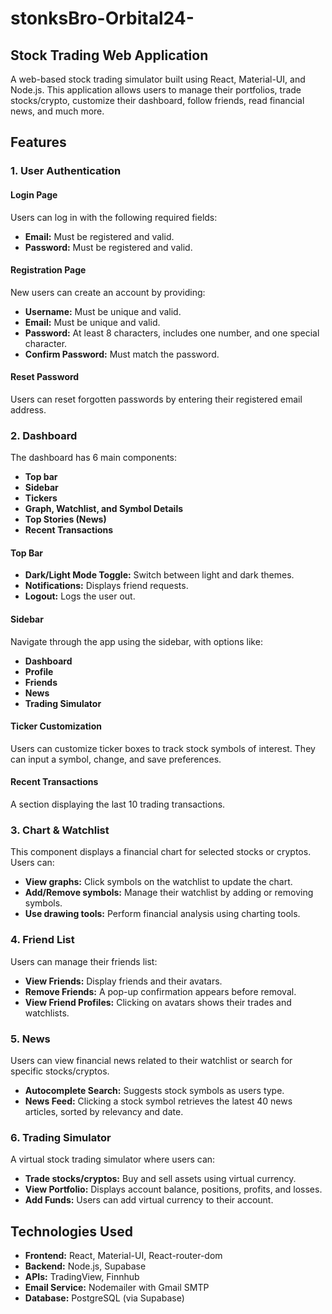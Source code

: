 # stonksBro-Orbital24-

## Stock Trading Web Application

A web-based stock trading simulator built using React, Material-UI, and Node.js. This application allows users to manage their portfolios, trade stocks/crypto, customize their dashboard, follow friends, read financial news, and much more.

## Features

### 1. User Authentication

#### Login Page
Users can log in with the following required fields:
- **Email:** Must be registered and valid.
- **Password:** Must be registered and valid.

#### Registration Page
New users can create an account by providing:
- **Username:** Must be unique and valid.
- **Email:** Must be unique and valid.
- **Password:** At least 8 characters, includes one number, and one special character.
- **Confirm Password:** Must match the password.

#### Reset Password
Users can reset forgotten passwords by entering their registered email address.

### 2. Dashboard

The dashboard has 6 main components:
- **Top bar**
- **Sidebar**
- **Tickers**
- **Graph, Watchlist, and Symbol Details**
- **Top Stories (News)**
- **Recent Transactions**

#### Top Bar
- **Dark/Light Mode Toggle:** Switch between light and dark themes.
- **Notifications:** Displays friend requests.
- **Logout:** Logs the user out.

#### Sidebar
Navigate through the app using the sidebar, with options like:
- **Dashboard**
- **Profile**
- **Friends**
- **News**
- **Trading Simulator**

#### Ticker Customization
Users can customize ticker boxes to track stock symbols of interest. They can input a symbol, change, and save preferences.

#### Recent Transactions
A section displaying the last 10 trading transactions.

### 3. Chart & Watchlist

This component displays a financial chart for selected stocks or cryptos. Users can:
- **View graphs:** Click symbols on the watchlist to update the chart.
- **Add/Remove symbols:** Manage their watchlist by adding or removing symbols.
- **Use drawing tools:** Perform financial analysis using charting tools.

### 4. Friend List

Users can manage their friends list:
- **View Friends:** Display friends and their avatars.
- **Remove Friends:** A pop-up confirmation appears before removal.
- **View Friend Profiles:** Clicking on avatars shows their trades and watchlists.

### 5. News

Users can view financial news related to their watchlist or search for specific stocks/cryptos.
- **Autocomplete Search:** Suggests stock symbols as users type.
- **News Feed:** Clicking a stock symbol retrieves the latest 40 news articles, sorted by relevancy and date.

### 6. Trading Simulator

A virtual stock trading simulator where users can:
- **Trade stocks/cryptos:** Buy and sell assets using virtual currency.
- **View Portfolio:** Displays account balance, positions, profits, and losses.
- **Add Funds:** Users can add virtual currency to their account.

## Technologies Used
- **Frontend:** React, Material-UI, React-router-dom
- **Backend:** Node.js, Supabase
- **APIs:** TradingView, Finnhub
- **Email Service:** Nodemailer with Gmail SMTP
- **Database:** PostgreSQL (via Supabase)
